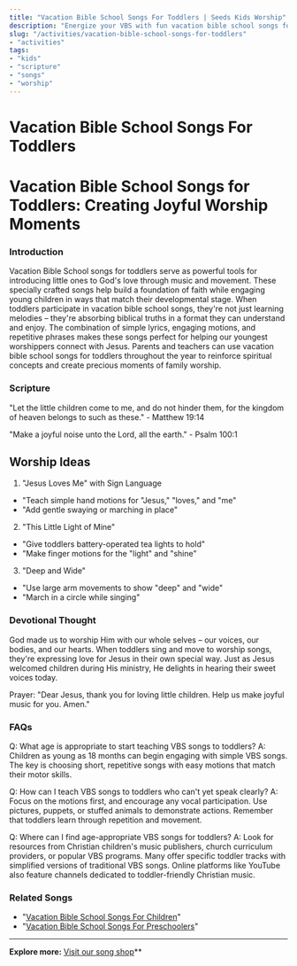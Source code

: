 ```yaml
---
title: "Vacation Bible School Songs For Toddlers | Seeds Kids Worship"
description: "Energize your VBS with fun vacation bible school songs for toddlers. Engaging worship music and activities for summer children's ministry."
slug: "/activities/vacation-bible-school-songs-for-toddlers"
- "activities"
tags:
- "kids"
- "scripture"
- "songs"
- "worship"
---
```


# Vacation Bible School Songs For Toddlers

# Vacation Bible School Songs for Toddlers: Creating Joyful Worship Moments

### Introduction
Vacation Bible School songs for toddlers serve as powerful tools for introducing little ones to God's love through music and movement. These specially crafted songs help build a foundation of faith while engaging young children in ways that match their developmental stage. When toddlers participate in vacation bible school songs, they're not just learning melodies – they're absorbing biblical truths in a format they can understand and enjoy. The combination of simple lyrics, engaging motions, and repetitive phrases makes these songs perfect for helping our youngest worshippers connect with Jesus. Parents and teachers can use vacation bible school songs for toddlers throughout the year to reinforce spiritual concepts and create precious moments of family worship.

### Scripture
"Let the little children come to me, and do not hinder them, for the kingdom of heaven belongs to such as these." - Matthew 19:14

"Make a joyful noise unto the Lord, all the earth." - Psalm 100:1

## Worship Ideas
1. "Jesus Loves Me" with Sign Language
- "Teach simple hand motions for "Jesus," "loves," and "me"
- "Add gentle swaying or marching in place"

2. "This Little Light of Mine"
- "Give toddlers battery-operated tea lights to hold"
- "Make finger motions for the "light" and "shine"

3. "Deep and Wide"
- "Use large arm movements to show "deep" and "wide"
- "March in a circle while singing"

### Devotional Thought
God made us to worship Him with our whole selves – our voices, our bodies, and our hearts. When toddlers sing and move to worship songs, they're expressing love for Jesus in their own special way. Just as Jesus welcomed children during His ministry, He delights in hearing their sweet voices today.

Prayer: "Dear Jesus, thank you for loving little children. Help us make joyful music for you. Amen."

### FAQs

Q: What age is appropriate to start teaching VBS songs to toddlers?
A: Children as young as 18 months can begin engaging with simple VBS songs. The key is choosing short, repetitive songs with easy motions that match their motor skills.

Q: How can I teach VBS songs to toddlers who can't yet speak clearly?
A: Focus on the motions first, and encourage any vocal participation. Use pictures, puppets, or stuffed animals to demonstrate actions. Remember that toddlers learn through repetition and movement.

Q: Where can I find age-appropriate VBS songs for toddlers?
A: Look for resources from Christian children's music publishers, church curriculum providers, or popular VBS programs. Many offer specific toddler tracks with simplified versions of traditional VBS songs. Online platforms like YouTube also feature channels dedicated to toddler-friendly Christian music.

### Related Songs

- "[Vacation Bible School Songs For Children](/activities/vacation-bible-school-songs-for-children/)"
- "[Vacation Bible School Songs For Preschoolers](/activities/vacation-bible-school-songs-for-preschoolers/)"

---

**Explore more:** [Visit our song shop](https://seedskidsworship.com/shop)**

<!-- Schema Markup -->
<script type="application/ld+json">
{
  "@context": "https://schema.org",
  "@type": "MusicRecording",
  "name": "Vacation Bible School Songs For Toddlers",
  "byArtist": {
    "@type": "MusicGroup",
    "name": "Seeds Kids Worship"
  },
  "isFamilyFriendly": true,
  "url": "https://seedskidsworship.com/activities/vacation-bible-school-songs-for-toddlers/"
}
</script>